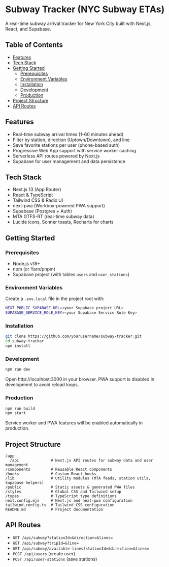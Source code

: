  # Subway Tracker (NYC Subway ETAs)

 A real-time subway arrival tracker for New York City built with Next.js, React, and Supabase.

 ## Table of Contents
 - [Features](#features)
 - [Tech Stack](#tech-stack)
 - [Getting Started](#getting-started)
   - [Prerequisites](#prerequisites)
   - [Environment Variables](#environment-variables)
   - [Installation](#installation)
   - [Development](#development)
   - [Production](#production)
 - [Project Structure](#project-structure)
 - [API Routes](#api-routes)

 ## Features
 - Real-time subway arrival times (1–60 minutes ahead)
 - Filter by station, direction (Uptown/Downtown), and line
 - Save favorite stations per user (phone-based auth)
 - Progressive Web App support with service worker caching
 - Serverless API routes powered by Next.js
 - Supabase for user management and data persistence

 ## Tech Stack
 - Next.js 13 (App Router)
 - React & TypeScript
 - Tailwind CSS & Radix UI
 - next-pwa (Workbox-powered PWA support)
 - Supabase (Postgres + Auth)
 - MTA GTFS-RT (real-time subway data)
 - Lucide icons, Sonner toasts, Recharts for charts

 ## Getting Started

 ### Prerequisites
 - Node.js v18+
 - npm (or Yarn/pnpm)
 - Supabase project (with tables `users` and `user_stations`)

 ### Environment Variables
 Create a `.env.local` file in the project root with:
 ```bash
 NEXT_PUBLIC_SUPABASE_URL=<your Supabase project URL>
 SUPABASE_SERVICE_ROLE_KEY=<your Supabase Service Role Key>
 ```

 ### Installation
 ```bash
 git clone https://github.com/yourusername/subway-tracker.git
 cd subway-tracker
 npm install
 ```

 ### Development
 ```bash
 npm run dev
 ```
 Open http://localhost:3000 in your browser. PWA support is disabled in development to avoid reload loops.

 ### Production
 ```bash
 npm run build
 npm start
 ```
 Service worker and PWA features will be enabled automatically in production.

 ## Project Structure
 ```
 /app
   /api              # Next.js API routes for subway data and user management
 /components         # Reusable React components
 /hooks              # Custom React hooks
 /lib                # Utility modules (MTA feeds, station utils, Supabase helpers)
 /public             # Static assets & generated PWA files
 /styles             # Global CSS and Tailwind setup
 /types              # TypeScript type definitions
 next.config.mjs     # Next.js and next-pwa configuration
 tailwind.config.ts  # Tailwind CSS configuration
 README.md           # Project documentation
 ```

 ## API Routes
 - `GET /api/subway?stationId=&direction=&lines=`
 - `GET /api/subway?tripId=&line=`
 - `GET /api/subway/available-lines?stationId=&direction=&lines=`
 - `POST /api/users` (create user)
 - `POST /api/user-stations` (save stations)
